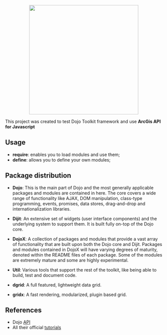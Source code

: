 <p align="center">
  <img src="https://github.com/jvlessa/Dojo-Toolkit-v1--ArcGis/blob/master/images/dojo-logo.png" width="350">
</p>

This project was created to test Dojo Toolkit framework and use **ArcGis API for Javascript**

## Usage
* **require**: enables you to load modules and use them;
* **define**: allows you to define your own modules;

## Package distribution
* **Dojo**: 
This is the main part of Dojo and the most generally applicable packages and modules are contained in here. The core covers a wide range of functionality like AJAX, DOM manipulation, class-type programming, events, promises, data stores, drag-and-drop and internationalization libraries.

* **Dijit**: 
An extensive set of widgets (user interface components) and the underlying system to support them. It is built fully on-top of the Dojo core.

* **DojoX**: 
A collection of packages and modules that provide a vast array of functionality that are built upon both the Dojo core and Dijit. Packages and modules contained in DojoX will have varying degrees of maturity, denoted within the README files of each package. Some of the modules are extremely mature and some are highly experimental.

* **Util**: 
Various tools that support the rest of the toolkit, like being able to build, test and document code.

* **dgrid**: 
A full featured, lightweight data grid.

* **gridx**: 
A fast rendering, modularized, plugin based grid.

## References
* Dojo [API](https://dojotoolkit.org/api/)
* All their official [tutorials](https://dojotoolkit.org/documentation/#tutorials)
